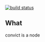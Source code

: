 [![build status](https://secure.travis-ci.org/lloyd/node-convict.png)](http://travis-ci.org/lloyd/node-convict)
## What

convict is a node 